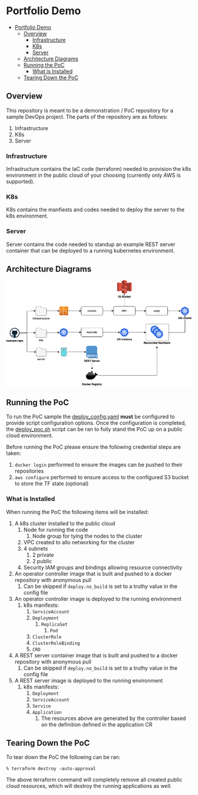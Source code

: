 # Portfolio Demo

- [Portfolio Demo](#portfolio-demo)
  - [Overview](#overview)
    - [Infrastructure](#infrastructure)
    - [K8s](#k8s)
    - [Server](#server)
  - [Architecture Diagrams](#architecture-diagrams)
  - [Running the PoC](#running-the-poc)
    - [What is Installed](#what-is-installed)
  - [Tearing Down the PoC](#tearing-down-the-poc)

## Overview

This repository is meant to be a demonstration / PoC repository for a sample DevOps project.  The parts of the repository are as follows:

1. Infrastructure
2. K8s
3. Server

### Infrastructure

Infrastructure contains the IaC code (terraform) needed to provision the k8s environment in the public cloud of your choosing (currently only AWS is supported). 

### K8s

K8s contains the manfiests and codes needed to deploy the server to the k8s environment. 

### Server

Server contains the code needed to standup an example REST server container that can be deployed to a running kubernetes environment. 

## Architecture Diagrams

![High Level Arch Diagram for the PoC Repository](images/highlevel.png)

## Running the PoC 

To run the PoC sample the [deploy_config.yaml](./deploy_config.yaml) __must__ be configured to provide script configuration options.  Once the configuration is completed, the [deploy_poc.sh](./deploy_poc.sh) script can be ran to fully stand the PoC up on a public cloud environment. 

Before running the PoC please ensure the following credential steps are taken:

1. `docker login` performed to ensure the images can be pushed to their repositories
2. `aws configure` performed to ensure access to the configured S3 bucket to store the TF state (optional)

### What is Installed

When running the PoC the following items will be installed:

1. A k8s cluster installed to the public cloud
   1. Node for running the code
      1. Node group for tying the nodes to the cluster
   2. VPC created to allo networking for the cluster
   3. 4 subnets
      1. 2 private
      2. 2 public
   4. Security IAM groups and bindings allowing resource connectivity 
2. An operator controller image that is built and pushed to a docker repository with anonymous pull 
   1. Can be skipped if `deploy.no_build` is set to a truthy value in the config file
3. An operator controller image is deployed to the running environment
   1. k8s manifests:
      1. `ServiceAccount`
      2. `Deployment`
         1. `ReplicaSet`
            1. `Pod`
      3. `ClusterRole`
      4. `ClusterRoleBinding`
      5. `CRD`
4. A REST server container image that is built and pushed to a docker repository with anonymous pull 
   1. Can be skipped if `deploy.no_build` is set to a truthy value in the config file
5. A REST server image is deployed to the running environment
   1. k8s manifests:
      1. `Deployment`
      2. `ServiceAccount`
      3. `Service`
      4. `Application`
         1. The resources above are generated by the controller based on the definition defined in the application CR

## Tearing Down the PoC

To tear down the PoC the following can be ran:

```
% terraform destroy -auto-approval
```

The above terraform command will completely remove all created public cloud resources, which will destroy the running applications as well. 